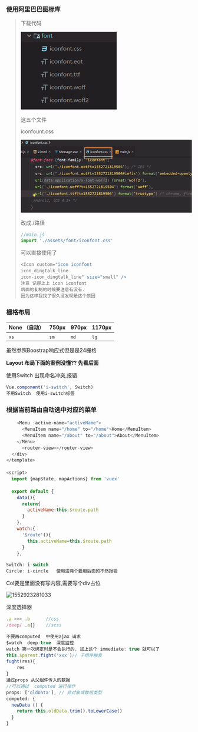 ### 使用阿里巴巴图标库

> 下载代码
>
> ![1552723101184](vue-iview.assets/1552723101184.png)
>
> 这五个文件
>
> iconfount.css
>
> ![1552723495661](vue-iview.assets/1552723495661.png)
>
> 改成./路径
>
> ```js
> //main.js
> import './assets/font/iconfont.css'
> ```
>
> 可以直接使用了
>
> ```js
> <Icon custom="icon iconfont
> icon_dingtalk_line
> icon-icon_dingtalk_line" size="small" />
> 注意 记得上上 icon iconfont
> 后面的复制的时候要注意有没有.   
> 因为这样我找了很久没发现是这个原因
> ```

### 栅格布局

| None （自动） | 750px      | 970px      | 1170px     |
| ------------- | ---------- | ---------- | ---------- |
| `xs` | `sm` | `md` | `lg` |

虽然参照Boostrap响应式但是是24栅格

**Layout 布局下面的案例没懂?? 先看后面**

使用Switch 出现命名冲突,报错

```js
Vue.component('i-switch', Switch)
不用Switch  使用i-switch标签
```

### 根据当前路由自动选中对应的菜单

```js
    <Menu :active-name="activeName">
      <MenuItem name="/home" to="/home">Home</MenuItem>
      <MenuItem name="/about" to="/about">About</MenuItem>
    </Menu>
      <router-view></router-view>
  </div>
</template>

<script>
  import {mapState, mapActions} from 'vuex'

  export default {
    data(){
      return{
        activeName:this.$route.path
      }
    },
    watch:{
      '$route'(){
        this.activeName=this.$route.path
      }
    },
```

```js
Switch: i-switch
Circle: i-circle   使用这两个要用后面的不然报错
```

Col要是里面没有写内容,需要写个div占位

![1552923281033](vue-iview.assets/1552923281033.png)

深度选择器   

```js
.a >>> .b      //css
/deep/ .a{}    //scss
```

```js
不要再computed  中使用ajax 请求
$watch  deep:true  深度监控
watch 第一次绑定时是不会执行的, 加上这个 immediate: true 就可以了
this.$parent.fight('xxx')// 子组件触发
fught(res){
    res
}
通过props 从父组件传入的数据
//可以通过  computed 进行操作
props: ['oldData'], // 非对象或数组类型
computed: {
  newData () {
    return this.oldData.trim().toLowerCase()
  }
}
```

